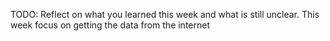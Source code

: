 TODO: Reflect on what you learned this week and what is still unclear.
This week focus on getting the data from the internet